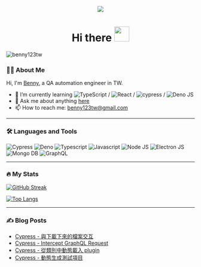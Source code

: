 <p align="center">
  <img src="https://media3.giphy.com/media/13FrpeVH09Zrb2/giphy.gif" width=""/>
</p>

<h1 align="center">Hi there <img src="https://media.giphy.com/media/hvRJCLFzcasrR4ia7z/giphy.gif" width="40"></h1>

<p align="left"> <img src="https://komarev.com/ghpvc/?username=benny123tw&label=Profile%20views&color=0e75b6&style=flat-square" alt="benny123tw" /> </p>

### :technologist: About Me

Hi, I'm [Benny](https://twitter.com/benny123tw), a QA automation engineer in TW. 

<!-- - 🔭 I’m currently working on [My Blog](https://www.benny-yen.com/) -->
- 🌱 I’m currently learning ![TypeScript](https://img.shields.io/badge/typescript-%23007ACC.svg?style=for-the-badge&logo=typescript&logoColor=white) / ![React](https://img.shields.io/badge/react-%2320232a.svg?style=for-the-badge&logo=react&logoColor=%2361DAFB) / ![cypress](https://img.shields.io/badge/-cypress-%23E5E5E5?style=for-the-badge&logo=cypress&logoColor=058a5e) / ![Deno JS](https://img.shields.io/badge/deno%20js-000000?style=for-the-badge&logo=deno&logoColor=white)
- 💬 Ask me about anything [here](https://github.com/benny123tw/benny123tw/issues)
- 📫 How to reach me: benny123tw@gmail.com
<!-- - 👯 I’m looking to collaborate on ... -->
<!-- - 🤔 I’m looking for help with ... -->
<!-- - 😄 Pronouns: ... -->
<!-- - ⚡ Fun fact: ... -->

---

### :hammer_and_wrench: Languages and Tools

![Cypress](https://img.shields.io/badge/Cypress-17202C?style=for-the-badge&logo=cypress&logoColor=white)
![Deno](https://img.shields.io/badge/Deno-white?style=for-the-badge&logo=deno&logoColor=464647)
![Typescript](https://img.shields.io/badge/TypeScript-007ACC?style=for-the-badge&logo=typescript&logoColor=white)
![Javascript](https://img.shields.io/badge/JavaScript-323330?style=for-the-badge&logo=javascript&logoColor=F7DF1E)
![Node JS](https://img.shields.io/badge/Node.js-339933?style=for-the-badge&logo=nodedotjs&logoColor=white)
![Electron JS](https://img.shields.io/badge/Electron-2B2E3A?style=for-the-badge&logo=electron&logoColor=9FEAF9)
![Mongo DB](https://img.shields.io/badge/MongoDB-4EA94B?style=for-the-badge&logo=mongodb&logoColor=white)
![GraphQL](https://img.shields.io/badge/GraphQl-E10098?style=for-the-badge&logo=graphql&logoColor=white)

---

### :fire: My Stats

[![GitHub Streak](https://github-readme-streak-stats.herokuapp.com/?user=benny123tw&theme=dark&background=000000)](https://git.io/streak-stats)

[![Top Langs](https://github-readme-stats.vercel.app/api/top-langs/?username=benny123tw&layout=compact&theme=vision-friendly-dark)](https://github.com/anuraghazra/github-readme-stats)

---

### :writing_hand: Blog Posts

<!-- BLOG-POST-LIST:START -->
- [Cypress - 與下載下來的檔案交互](https://www.benny-yen.com/cypress-download-handler)
- [Cypress - Intercept GraphQL Request](https://www.benny-yen.com/cypress-intercept-graphql)
- [Cypress - 從類別中動態載入 plugin](https://www.benny-yen.com/cypress-dynamic-import-plugin-class)
- [Cypress - 動態生成測試項目](https://www.benny-yen.com/cypress-generate-dynamic-test)
<!-- BLOG-POST-LIST:END -->
